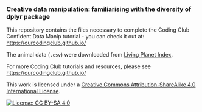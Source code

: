 ### Creative data manipulation: familiarising with the diversity of dplyr package

This repository contains the files necessary to complete the Coding Club Confident Data Manip tutorial - you can check it out at:
https://ourcodingclub.github.io/

The animal data (`.csv`) were downloaded from [Living Planet Index](https://livingplanetindex.org/data_portal).

For more Coding Club tutorials and resources, please see 
https://ourcodingclub.github.io/

This work is licensed under a [Creative Commons Attribution-ShareAlike 4.0 International License](https://creativecommons.org/licenses/by-sa/4.0/).

[![License: CC BY-SA 4.0](https://licensebuttons.net/l/by-sa/4.0/80x15.png)](https://creativecommons.org/licenses/by-sa/4.0/)
